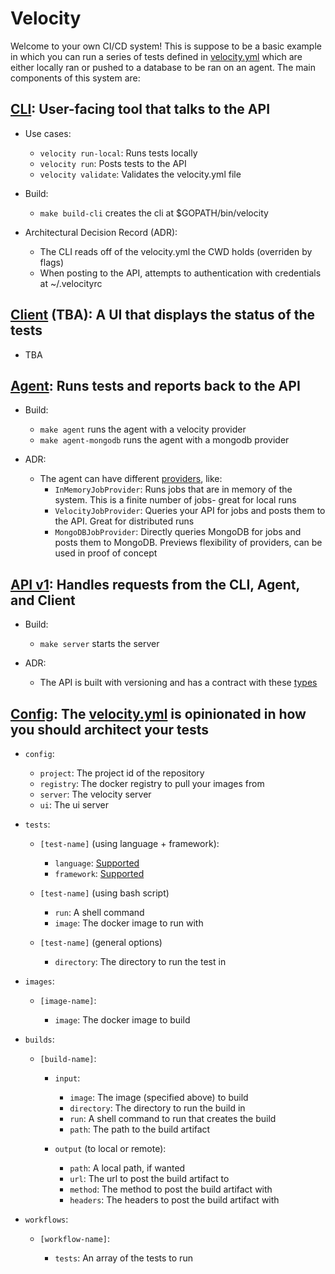 # Velocity

Welcome to your own CI/CD system! This is suppose to be a basic example in which you can run a series of tests defined in [velocity.yml](velocity.yml) which are either locally ran or pushed to a database to be ran on an agent. The main components of this system are:

## [CLI](internal/operations/operations.go): User-facing tool that talks to the API

-   Use cases:

    -   `velocity run-local`: Runs tests locally
    -   `velocity run`: Posts tests to the API
    -   `velocity validate`: Validates the velocity.yml file

-   Build:

    -   `make build-cli` creates the cli at $GOPATH/bin/velocity

-   Architectural Decision Record (ADR):

    -   The CLI reads off of the velocity.yml the CWD holds (overriden by flags)
    -   When posting to the API, attempts to authentication with credentials at ~/.velocityrc

## [Client](client) (TBA): A UI that displays the status of the tests

-   TBA

## [Agent](internal/agent/agent.go): Runs tests and reports back to the API

-   Build:

    -   `make agent` runs the agent with a velocity provider
    -   `make agent-mongodb` runs the agent with a mongodb provider

-   ADR:

    -   The agent can have different [providers](internal/jobs/provider.go), like:
        -   `InMemoryJobProvider`: Runs jobs that are in memory of the system. This is a finite number of jobs- great for local runs
        -   `VelocityJobProvider`: Queries your API for jobs and posts them to the API. Great for distributed runs
        -   `MongoDBJobProvider`: Directly queries MongoDB for jobs and posts them to MongoDB. Previews flexibility of providers, can be used in proof of concept

## [API v1](internal/api/v1/v1.go): Handles requests from the CLI, Agent, and Client

-   Build:

    -   `make server` starts the server

-   ADR:

    -   The API is built with versioning and has a contract with these [types](src/clients/v1types)

## [Config](src/config/types.go): The [velocity.yml](velocity.yml) is opinionated in how you should architect your tests

-   `config`:

    -   `project`: The project id of the repository
    -   `registry`: The docker registry to pull your images from
    -   `server`: The velocity server
    -   `ui`: The ui server

-   `tests`:

    -   `[test-name]` (using language + framework):

        -   `language`: [Supported](internal/jobs/defaults.go)
        -   `framework`: [Supported](internal/jobs/defaults.go)

    -   `[test-name]` (using bash script)

        -   `run`: A shell command
        -   `image`: The docker image to run with

    -   `[test-name]` (general options)

        -   `directory`: The directory to run the test in

-   `images`:

    -   `[image-name]`:

        -   `image`: The docker image to build

-   `builds`:

    -   `[build-name]`:

        -   `input`:

            -   `image`: The image (specified above) to build
            -   `directory`: The directory to run the build in
            -   `run`: A shell command to run that creates the build
            -   `path`: The path to the build artifact

        -   `output` (to local or remote):

            -   `path`: A local path, if wanted
            -   `url`: The url to post the build artifact to
            -   `method`: The method to post the build artifact with
            -   `headers`: The headers to post the build artifact with

-   `workflows`:

    -   `[workflow-name]`:

        -   `tests`: An array of the tests to run
